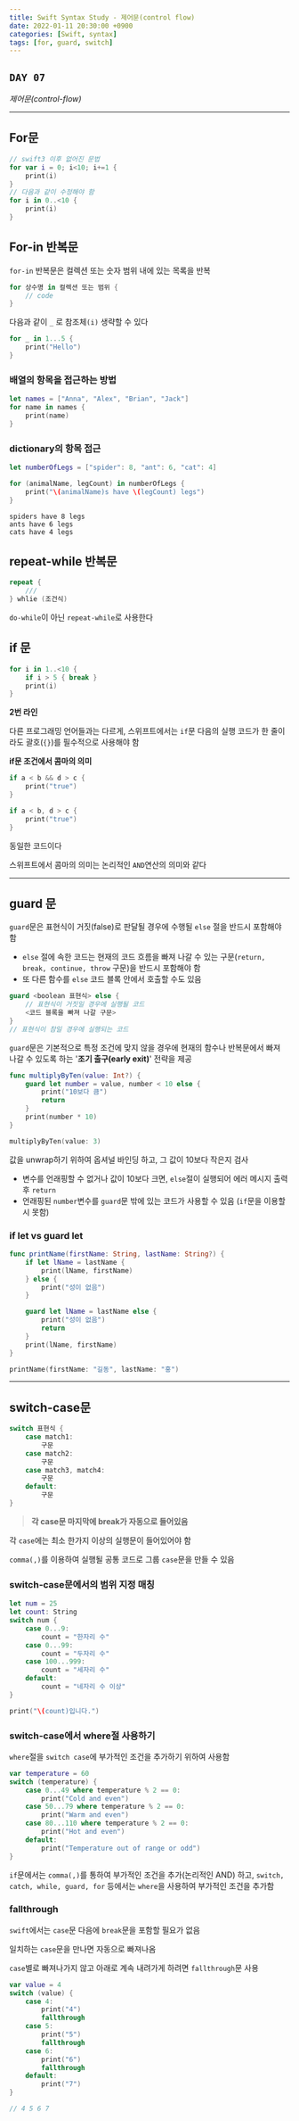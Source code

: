 ```yaml
---
title: Swift Syntax Study - 제어문(control flow)
date: 2022-01-11 20:30:00 +0900
categories: [Swift, syntax]
tags: [for, guard, switch]
---
```


## `DAY 07`

*제어문(control-flow)*

---

## **For문**

```swift
// swift3 이후 없어진 문법
for var i = 0; i<10; i+=1 {
    print(i)
}
// 다음과 같이 수정해야 함
for i in 0..<10 {
    print(i)
}
```

## For-in 반복문

`for-in` 반복문은 컬렉션 또는 숫자 범위 내에 있는 목록을 반복

```swift
for 상수명 in 컬렉션 또는 범위 {
    // code
}
```

다음과 같이 `_` 로 참조체`(i)` 생략할 수 있다
```swift
for _ in 1...5 {
    print("Hello")
}
```

### 배열의 항목을 접근하는 방법
```swift
let names = ["Anna", "Alex", "Brian", "Jack"]
for name in names {
    print(name)
}
```

### dictionary의 항목 접근
```swift
let numberOfLegs = ["spider": 8, "ant": 6, "cat": 4]

for (animalName, legCount) in numberOfLegs {
    print("\(animalName)s have \(legCount) legs")
}
```

```
spiders have 8 legs
ants have 6 legs
cats have 4 legs
```

## repeat-while 반복문

```swift
repeat {
    ///
} whlie (조건식)
```

`do-while`이 아닌 `repeat-while`로 사용한다

## if 문

```swift
for i in 1..<10 {
    if i > 5 { break }
    print(i)
}
```
**2번 라인**

다른 프로그래밍 언어들과는 다르게, 스위프트에서는 `if`문 다음의 실행 코드가 한 줄이라도 괄호(`{}`)를 필수적으로 사용해야 함

**if문 조건에서 콤마의 의미**

```swift
if a < b && d > c {
    print("true")
}

if a < b, d > c {
    print("true")
}
```
동일한 코드이다

스위프트에서 콤마의 의미는 논리적인 `AND`연산의 의미와 같다

---

## guard 문

`guard`문은 표현식이 거짓(false)로 판달될 경우에 수행될 `else` 절을 반드시 포함해야 함

- `else` 절에 속한 코드는 현재의 코드 흐름을 빠져 나갈 수 있는 구문(`return, break, continue, throw`  구문)을 반드시 포함해야 함
- 또 다른 함수를 `else` 코드 블록 안에서 호출할 수도 있음

```swift
guard <boolean 표현식> else {
    // 표현식이 거짓일 경우에 실행될 코드
    <코드 블록을 빠져 나갈 구문>
}
// 표현식이 참일 경우에 실행되는 코드
```

`guard`문은 기본적으로 특정 조건에 맞지 않을 경우에 현재의 함수나 반복문에서 빠져 나갈 수 있도록 하는 '**조기 출구(early exit)**' 전략을 제공

```swift
func multiplyByTen(value: Int?) {
    guard let number = value, number < 10 else {
        print("10보다 큼")
        return
    }
    print(number * 10)
}

multiplyByTen(value: 3)
```

값을 unwrap하기 위하여 옵셔널 바인딩 하고, 그 값이 10보다 작은지 검사
- 변수를 언래핑할 수 없거나 값이 10보다 크면, `else`절이 실행되어 에러 메시지 출력 후 `return`
- 언래핑된 `number`변수를 `guard`문 밖에 있는 코드가 사용할 수 있음 (`if`문을 이용할 시 못함)

### if let vs guard let

```swift
func printName(firstName: String, lastName: String?) {
    if let lName = lastName {
        print(lName, firstName)
    } else {
        print("성이 없음")
    }

    guard let lName = lastName else {
        print("성이 없음")
        return
    }
    print(lName, firstName)
}

printName(firstName: "길동", lastName: "홍")
```

---

## switch-case문

```swift
switch 표현식 {
    case match1:
        구문
    case match2:
        구문
    case match3, match4:
        구문
    default:
        구문
}
```
> **각 case문 마지막에 break가 자동으로 들어있음**

각 `case`에는 최소 한가지 이상의 실행문이 들어있어야 함

`comma(,)`를 이용하여 실행될 공통 코드로 그룹 `case`문을 만들 수 있음

### switch-case문에서의 범위 지정 매칭

```swift
let num = 25
let count: String
switch num {
    case 0...9:
        count = "한자리 수"
    case 0...99:
        count = "두자리 수"
    case 100...999:
        count = "세자리 수"
    default:
        count = "네자리 수 이상"
}

print("\(count)입니다.")
```

### switch-case에서 where절 사용하기

`where`절을 `switch case`에 부가적인 조건을 추가하기 위하여 사용함

```swift
var temperature = 60
switch (temperature) {
    case 0...49 where temperature % 2 == 0:
        print("Cold and even")
    case 50...79 where temperature % 2 == 0:
        print("Warm and even")
    case 80...110 where temperature % 2 == 0:
        print("Hot and even")
    default:
        print("Temperature out of range or odd")
}
```

`if`문에서는 `comma(,)`를 통하여 부가적인 조건을 추가(논리적인 AND) 하고, `switch, catch, while, guard, for` 등에서는 `where`을 사용하여 부가적인 조건을 추가함

### fallthrough

`swift`에서는 `case`문 다음에 `break`문을 포함할 필요가 없음

일치하는 `case`문을 만나면 자동으로 빠져나옴

`case`별로 빠져나가지 않고 아래로 계속 내려가게 하려면 `fallthrough`문 사용

```swift
var value = 4
switch (value) {
    case 4:
        print("4")
        fallthrough
    case 5:
        print("5")
        fallthrough
    case 6:
        print("6")
        fallthrough
    default:
        print("7")
}

// 4 5 6 7
```